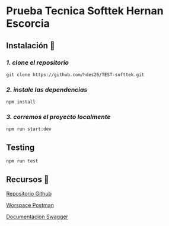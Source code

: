 # Prueba Tecnica Softtek Hernan Escorcia


## Instalación 🔧

### _1. clone el repositorio_

```
git clone https://github.com/hdes26/TEST-softtek.git
```

### _2. instale las dependencias_

```
npm install

```

### _3. corremos el proyecto localmente_

```
npm run start:dev

```

## Testing

```
npm run test

```

## Recursos 🔗
[Repositorio Github](https://github.com/hdes26/TEST-softtek.git) 


[Worspace Postman](https://www.postman.com/lunar-equinox-908337/workspace/test-softtek/)



[Documentacion Swagger](https://894e2q7rij.execute-api.us-east-1.amazonaws.com/dev/swagger)
